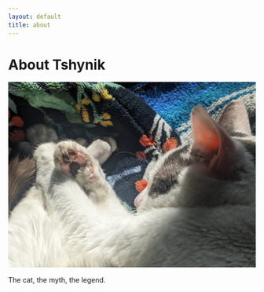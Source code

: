 ```yaml
---
layout: default
title: about
---
```


# About Tshynik

![Tshynik sleeping cozily](/assets/images/tschoi_20240404_140549434.jpg)

The cat, the myth, the legend.